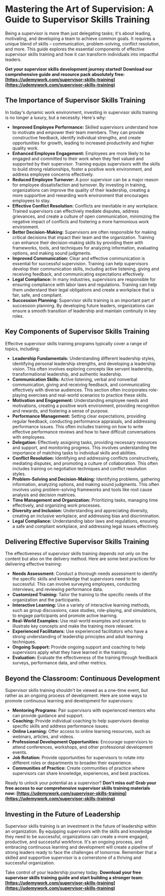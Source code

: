 # Mastering the Art of Supervision: A Guide to Supervisor Skills Training

Being a supervisor is more than just delegating tasks; it's about leading, motivating, and developing a team to achieve common goals. It requires a unique blend of skills – communication, problem-solving, conflict resolution, and more. This guide explores the essential components of effective supervisor skills training and how it can transform individuals into impactful leaders.

**Get your supervisor skills development journey started! Download our comprehensive guide and resource pack absolutely free: [https://udemywork.com/supervisor-skills-training](https://udemywork.com/supervisor-skills-training)**

## The Importance of Supervisor Skills Training

In today's dynamic work environment, investing in supervisor skills training is no longer a luxury, but a necessity. Here's why:

*   **Improved Employee Performance:** Skilled supervisors understand how to motivate and empower their team members. They can provide constructive feedback, identify individual strengths, and create opportunities for growth, leading to increased productivity and higher quality work.
*   **Enhanced Employee Engagement:** Employees are more likely to be engaged and committed to their work when they feel valued and supported by their supervisor. Training equips supervisors with the skills to build strong relationships, foster a positive work environment, and address employee concerns effectively.
*   **Reduced Employee Turnover:** A poor supervisor can be a major reason for employee dissatisfaction and turnover. By investing in training, organizations can improve the quality of their leadership, creating a more supportive and rewarding work environment that encourages employees to stay.
*   **Effective Conflict Resolution:** Conflicts are inevitable in any workplace. Trained supervisors can effectively mediate disputes, address grievances, and create a culture of open communication, minimizing the negative impact of conflicts and fostering a more harmonious work environment.
*   **Better Decision-Making:** Supervisors are often responsible for making critical decisions that impact their team and the organization. Training can enhance their decision-making skills by providing them with frameworks, tools, and techniques for analyzing information, evaluating options, and making sound judgments.
*   **Improved Communication:** Clear and effective communication is essential for successful supervision. Training can help supervisors develop their communication skills, including active listening, giving and receiving feedback, and communicating expectations effectively.
*   **Legal Compliance:** In many industries, supervisors are responsible for ensuring compliance with labor laws and regulations. Training can help them understand their legal obligations and create a workplace that is fair, safe, and compliant.
*   **Succession Planning:** Supervisor skills training is an important part of succession planning. By developing future leaders, organizations can ensure a smooth transition of leadership and maintain continuity in key roles.

## Key Components of Supervisor Skills Training

Effective supervisor skills training programs typically cover a range of topics, including:

*   **Leadership Fundamentals:** Understanding different leadership styles, identifying personal leadership strengths, and developing a leadership vision. This often involves exploring concepts like servant leadership, transformational leadership, and authentic leadership.
*   **Communication Skills:** Active listening, verbal and nonverbal communication, giving and receiving feedback, and communicating effectively with diverse audiences. This section often incorporates role-playing exercises and real-world scenarios to practice these skills.
*   **Motivation and Engagement:** Understanding employee needs and motivations, creating a positive work environment, providing recognition and rewards, and fostering a sense of purpose.
*   **Performance Management:** Setting clear expectations, providing regular feedback, conducting performance appraisals, and addressing performance issues. This often includes training on how to write effective performance reviews and how to have difficult conversations with employees.
*   **Delegation:** Effectively assigning tasks, providing necessary resources and support, and monitoring progress. This involves understanding the importance of matching tasks to individual skills and abilities.
*   **Conflict Resolution:** Identifying and addressing conflicts constructively, mediating disputes, and promoting a culture of collaboration. This often includes training on negotiation techniques and conflict resolution styles.
*   **Problem-Solving and Decision-Making:** Identifying problems, gathering information, analyzing options, and making sound judgments. This often involves using problem-solving frameworks and tools like root cause analysis and decision matrices.
*   **Time Management and Organization:** Prioritizing tasks, managing time effectively, and organizing work processes.
*   **Diversity and Inclusion:** Understanding and appreciating diversity, creating an inclusive workplace, and addressing bias and discrimination.
*   **Legal Compliance:** Understanding labor laws and regulations, ensuring a safe and compliant workplace, and addressing legal issues effectively.

## Delivering Effective Supervisor Skills Training

The effectiveness of supervisor skills training depends not only on the content but also on the delivery method. Here are some best practices for delivering effective training:

*   **Needs Assessment:** Conduct a thorough needs assessment to identify the specific skills and knowledge that supervisors need to be successful. This can involve surveying employees, conducting interviews, and reviewing performance data.
*   **Customized Training:** Tailor the training to the specific needs of the organization and the participants.
*   **Interactive Learning:** Use a variety of interactive learning methods, such as group discussions, case studies, role-playing, and simulations, to engage participants and promote active learning.
*   **Real-World Examples:** Use real-world examples and scenarios to illustrate key concepts and make the training more relevant.
*   **Experienced Facilitators:** Use experienced facilitators who have a strong understanding of leadership principles and adult learning techniques.
*   **Ongoing Support:** Provide ongoing support and coaching to help supervisors apply what they have learned in the training.
*   **Evaluation:** Evaluate the effectiveness of the training through feedback surveys, performance data, and other metrics.

## Beyond the Classroom: Continuous Development

Supervisor skills training shouldn't be viewed as a one-time event, but rather as an ongoing process of development. Here are some ways to promote continuous learning and development for supervisors:

*   **Mentoring Programs:** Pair supervisors with experienced mentors who can provide guidance and support.
*   **Coaching:** Provide individual coaching to help supervisors develop specific skills and address performance issues.
*   **Online Learning:** Offer access to online learning resources, such as webinars, articles, and videos.
*   **Professional Development Opportunities:** Encourage supervisors to attend conferences, workshops, and other professional development events.
*   **Job Rotation:** Provide opportunities for supervisors to rotate into different roles or departments to broaden their experience.
*   **Communities of Practice:** Create communities of practice where supervisors can share knowledge, experiences, and best practices.

Ready to unlock your potential as a supervisor? **Don't miss out! Grab your free access to our comprehensive supervisor skills training materials now: [https://udemywork.com/supervisor-skills-training](https://udemywork.com/supervisor-skills-training)**

## Investing in the Future of Leadership

Supervisor skills training is an investment in the future of leadership within an organization. By equipping supervisors with the skills and knowledge they need to be successful, organizations can create a more engaged, productive, and successful workforce. It's an ongoing process, and embracing continuous learning and development will create a pipeline of strong leaders ready to face the challenges of tomorrow. Remember that a skilled and supportive supervisor is a cornerstone of a thriving and successful organization.

Take control of your leadership journey today. **Download your free supervisor skills training guide and start building a stronger team: [https://udemywork.com/supervisor-skills-training](https://udemywork.com/supervisor-skills-training)**
